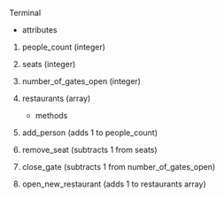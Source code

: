 Terminal

   * attributes

1. people_count (integer)
2. seats (integer)
3. number_of_gates_open (integer)
4. restaurants (array)

   * methods

1. add_person (adds 1 to people_count)
2. remove_seat (subtracts 1 from seats)
3. close_gate (subtracts 1 from number_of_gates_open)
4. open_new_restaurant (adds 1 to restaurants array)





#
